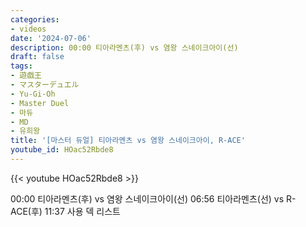 ```yaml
---
categories:
- videos
date: '2024-07-06'
description: 00:00 티아라멘츠(후) vs 염왕 스네이크아이(선)
draft: false
tags:
- 遊戯王
- マスターデュエル
- Yu-Gi-Oh
- Master Duel
- 마듀
- MD
- 유희왕
title: '[마스터 듀얼] 티아라멘츠 vs 염왕 스네이크아이, R-ACE'
youtube_id: HOac52Rbde8
---
```



{{< youtube HOac52Rbde8 >}}

00:00 티아라멘츠(후) vs 염왕 스네이크아이(선)
06:56 티아라멘츠(선) vs R-ACE(후)
11:37 사용 덱 리스트